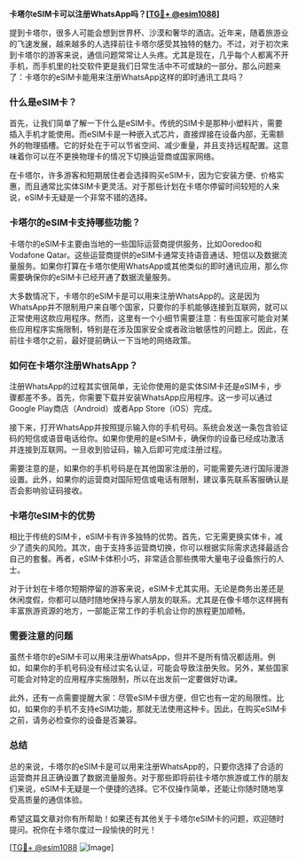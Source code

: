 **卡塔尔eSIM卡可以注册WhatsApp吗？[[TG💪+ @esim1088](https://t.me/s/esim1088)]**

提到卡塔尔，很多人可能会想到世界杯、沙漠和奢华的酒店。近年来，随着旅游业的飞速发展，越来越多的人选择前往卡塔尔感受其独特的魅力。不过，对于初次来到卡塔尔的游客来说，通信问题常常让人头疼。尤其是现在，几乎每个人都离不开手机，而手机里的社交软件更是我们日常生活中不可或缺的一部分。那么问题来了：卡塔尔的eSIM卡能用来注册WhatsApp这样的即时通讯工具吗？

### 什么是eSIM卡？

首先，让我们简单了解一下什么是eSIM卡。传统的SIM卡是那种小塑料片，需要插入手机才能使用。而eSIM卡是一种嵌入式芯片，直接焊接在设备内部，无需额外的物理插槽。它的好处在于可以节省空间、减少重量，并且支持远程配置。这意味着你可以在不更换物理卡的情况下切换运营商或国家网络。

在卡塔尔，许多游客和短期居住者会选择购买eSIM卡，因为它安装方便、价格实惠，而且通常比实体SIM卡更灵活。对于那些计划在卡塔尔停留时间较短的人来说，eSIM卡无疑是一个非常不错的选择。

### 卡塔尔的eSIM卡支持哪些功能？

卡塔尔的eSIM卡主要由当地的一些国际运营商提供服务，比如Ooredoo和Vodafone Qatar。这些运营商提供的eSIM卡通常支持语音通话、短信以及数据流量服务。如果你打算在卡塔尔使用WhatsApp或其他类似的即时通讯应用，那么你需要确保你的eSIM卡已经开通了数据流量服务。

大多数情况下，卡塔尔的eSIM卡是可以用来注册WhatsApp的。这是因为WhatsApp并不限制用户来自哪个国家，只要你的手机能够连接到互联网，就可以正常使用这款应用程序。然而，这里有一个小细节需要注意：有些国家可能会对某些应用程序实施限制，特别是在涉及国家安全或者政治敏感性的问题上。因此，在前往卡塔尔之前，最好提前确认一下当地的网络政策。

### 如何在卡塔尔注册WhatsApp？

注册WhatsApp的过程其实很简单，无论你使用的是实体SIM卡还是eSIM卡，步骤都差不多。首先，你需要下载并安装WhatsApp应用程序。这一步可以通过Google Play商店（Android）或者App Store（iOS）完成。

接下来，打开WhatsApp并按照提示输入你的手机号码。系统会发送一条包含验证码的短信或语音电话给你。如果你使用的是eSIM卡，确保你的设备已经成功激活并连接到互联网。一旦收到验证码，输入后即可完成注册过程。

需要注意的是，如果你的手机号码是在其他国家注册的，可能需要先进行国际漫游设置。此外，如果你的运营商对国际短信或电话有限制，建议事先联系客服确认是否会影响验证码接收。

### 卡塔尔eSIM卡的优势

相比于传统的SIM卡，eSIM卡有许多独特的优势。首先，它无需更换实体卡，减少了遗失的风险。其次，由于支持多运营商切换，你可以根据实际需求选择最适合自己的套餐。再者，eSIM卡体积小巧，非常适合那些携带大量电子设备旅行的人士。

对于计划在卡塔尔短期停留的游客来说，eSIM卡尤其实用。无论是商务出差还是休闲度假，你都可以随时随地保持与家人朋友的联系。尤其是在像卡塔尔这样拥有丰富旅游资源的地方，一部能正常工作的手机会让你的旅程更加顺畅。

### 需要注意的问题

虽然卡塔尔的eSIM卡可以用来注册WhatsApp，但并不是所有情况都适用。例如，如果你的手机号码没有经过实名认证，可能会导致注册失败。另外，某些国家可能会对特定的应用程序实施限制，所以在出发前一定要做好功课。

此外，还有一点需要提醒大家：尽管eSIM卡很方便，但它也有一定的局限性。比如，如果你的手机不支持eSIM功能，那就无法使用这种卡。因此，在购买eSIM卡之前，请务必检查你的设备是否兼容。

### 总结

总的来说，卡塔尔的eSIM卡是可以用来注册WhatsApp的，只要你选择了合适的运营商并且正确设置了数据流量服务。对于那些即将前往卡塔尔旅游或工作的朋友们来说，eSIM卡无疑是一个便捷的选择。它不仅操作简单，还能让你随时随地享受高质量的通信体验。

希望这篇文章对你有所帮助！如果还有其他关于卡塔尔eSIM卡的问题，欢迎随时提问。祝你在卡塔尔度过一段愉快的时光！

[[TG💪+ @esim1088](https://t.me/s/esim1088) ![Image](https://i.postimg.cc/4NQfJmqS/Snipaste-2025-05-13-00-14-12.png)]